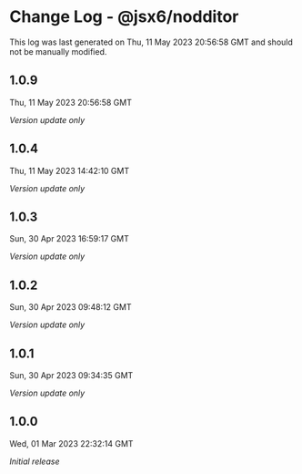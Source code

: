# Change Log - @jsx6/nodditor

This log was last generated on Thu, 11 May 2023 20:56:58 GMT and should not be manually modified.

## 1.0.9
Thu, 11 May 2023 20:56:58 GMT

_Version update only_

## 1.0.4
Thu, 11 May 2023 14:42:10 GMT

_Version update only_

## 1.0.3
Sun, 30 Apr 2023 16:59:17 GMT

_Version update only_

## 1.0.2
Sun, 30 Apr 2023 09:48:12 GMT

_Version update only_

## 1.0.1
Sun, 30 Apr 2023 09:34:35 GMT

_Version update only_

## 1.0.0
Wed, 01 Mar 2023 22:32:14 GMT

_Initial release_


